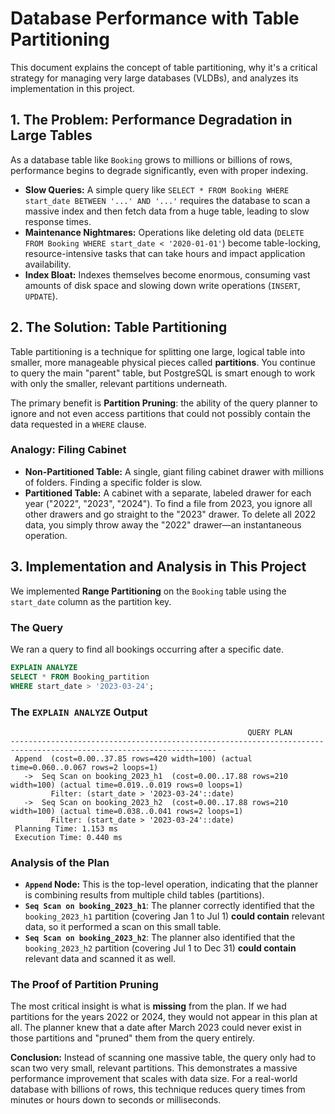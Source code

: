 # Database Performance with Table Partitioning

This document explains the concept of table partitioning, why it's a critical strategy for managing very large databases (VLDBs), and analyzes its implementation in this project.

## 1. The Problem: Performance Degradation in Large Tables

As a database table like `Booking` grows to millions or billions of rows, performance begins to degrade significantly, even with proper indexing.

-   **Slow Queries:** A simple query like `SELECT * FROM Booking WHERE start_date BETWEEN '...' AND '...'` requires the database to scan a massive index and then fetch data from a huge table, leading to slow response times.
-   **Maintenance Nightmares:** Operations like deleting old data (`DELETE FROM Booking WHERE start_date < '2020-01-01'`) become table-locking, resource-intensive tasks that can take hours and impact application availability.
-   **Index Bloat:** Indexes themselves become enormous, consuming vast amounts of disk space and slowing down write operations (`INSERT`, `UPDATE`).

## 2. The Solution: Table Partitioning

Table partitioning is a technique for splitting one large, logical table into smaller, more manageable physical pieces called **partitions**. You continue to query the main "parent" table, but PostgreSQL is smart enough to work with only the smaller, relevant partitions underneath.

The primary benefit is **Partition Pruning**: the ability of the query planner to ignore and not even access partitions that could not possibly contain the data requested in a `WHERE` clause.

### Analogy: Filing Cabinet

-   **Non-Partitioned Table:** A single, giant filing cabinet drawer with millions of folders. Finding a specific folder is slow.
-   **Partitioned Table:** A cabinet with a separate, labeled drawer for each year ("2022", "2023", "2024"). To find a file from 2023, you ignore all other drawers and go straight to the "2023" drawer. To delete all 2022 data, you simply throw away the "2022" drawer—an instantaneous operation.

## 3. Implementation and Analysis in This Project

We implemented **Range Partitioning** on the `Booking` table using the `start_date` column as the partition key.

### The Query

We ran a query to find all bookings occurring after a specific date.
```sql
EXPLAIN ANALYZE
SELECT * FROM Booking_partition
WHERE start_date > '2023-03-24';
```

### The `EXPLAIN ANALYZE` Output

```
                                                     QUERY PLAN
--------------------------------------------------------------------------------------------------------------------
 Append  (cost=0.00..37.85 rows=420 width=100) (actual time=0.060..0.067 rows=2 loops=1)
   ->  Seq Scan on booking_2023_h1  (cost=0.00..17.88 rows=210 width=100) (actual time=0.019..0.019 rows=0 loops=1)
         Filter: (start_date > '2023-03-24'::date)
   ->  Seq Scan on booking_2023_h2  (cost=0.00..17.88 rows=210 width=100) (actual time=0.038..0.041 rows=2 loops=1)
         Filter: (start_date > '2023-03-24'::date)
 Planning Time: 1.153 ms
 Execution Time: 0.440 ms
```

### Analysis of the Plan

-   **`Append` Node:** This is the top-level operation, indicating that the planner is combining results from multiple child tables (partitions).
-   **`Seq Scan on booking_2023_h1`**: The planner correctly identified that the `booking_2023_h1` partition (covering Jan 1 to Jul 1) **could contain** relevant data, so it performed a scan on this small table.
-   **`Seq Scan on booking_2023_h2`**: The planner also identified that the `booking_2023_h2` partition (covering Jul 1 to Dec 31) **could contain** relevant data and scanned it as well.

### The Proof of Partition Pruning

The most critical insight is what is **missing** from the plan. If we had partitions for the years 2022 or 2024, they would not appear in this plan at all. The planner knew that a date after March 2023 could never exist in those partitions and "pruned" them from the query entirely.

**Conclusion:** Instead of scanning one massive table, the query only had to scan two very small, relevant partitions. This demonstrates a massive performance improvement that scales with data size. For a real-world database with billions of rows, this technique reduces query times from minutes or hours down to seconds or milliseconds.